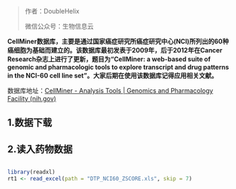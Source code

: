 

> 作者：DoubleHelix
>
> 微信公众号：生物信息云

**CellMiner数据库，主要是通过国家癌症研究所癌症研究中心(NCI)所列出的60种癌细胞为基础而建立的。该数据库最初发表于2009年，后于2012年在Cancer Research杂志上进行了更新，题目为“CellMiner: a web-based suite of genomic and pharmacologic tools to explore transcript and drug patterns in the NCI-60 cell line set”。大家后期在使用该数据库记得应用相关文献。**

数据库地址：[CellMiner - Analysis Tools | Genomics and Pharmacology Facility (nih.gov)](https://discover.nci.nih.gov/cellminer/)

## 1.数据下载





## 2.读入药物数据

```R

library(readxl)
rt1 <- read_excel(path = "DTP_NCI60_ZSCORE.xls", skip = 7)
```

